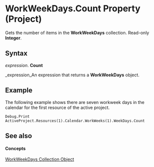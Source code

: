 
# WorkWeekDays.Count Property (Project)

Gets the number of items in the  **WorkWeekDays** collection. Read-only **Integer**.


## Syntax

 _expression_. **Count**

 _expression_An expression that returns a  **WorkWeekDays** object.


## Example

The following example shows there are seven workweek days in the calendar for the first resource of the active project.


```
Debug.Print ActiveProject.Resources(1).Calendar.WorkWeeks(1).WeekDays.Count
```


## See also


#### Concepts


 [WorkWeekDays Collection Object](70ef7283-1dc1-7b19-5d84-5b3d5698e169.md)
